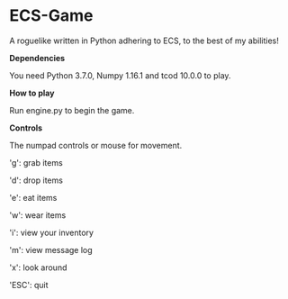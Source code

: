# ECS-Game
A roguelike written in Python adhering to ECS, to the best of my abilities!

__Dependencies__

You need Python 3.7.0, Numpy 1.16.1 and tcod 10.0.0 to play.

__How to play__

Run engine.py to begin the game.

__Controls__

The numpad controls or mouse for movement.

'g': grab items

'd': drop items

'e': eat items

'w': wear items

'i': view your inventory

'm': view message log

'x': look around

'ESC': quit
